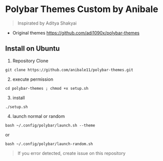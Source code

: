 # Polybar Themes Custom by Anibale

> Inspirated by Aditya Shakyai

- Original themes https://github.com/adi1090x/polybar-themes

## Install on Ubuntu

1. Repository Clone

`git clone https://github.com/anibale11/polybar-themes.git`

2. execute permission

`cd polybar-themes ; chmod +x setup.sh`

3. install

`./setup.sh`

4. launch normal or random

`bash ~/.config/polybar/launch.sh --theme `

or
 
`bash ~/.config/polybar/launch-random.sh ` 

> If you error detected, create issue on this repository
